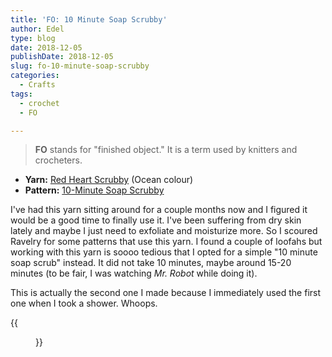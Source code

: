 ```yaml
---
title: 'FO: 10 Minute Soap Scrubby'
author: Edel
type: blog
date: 2018-12-05
publishDate: 2018-12-05
slug: fo-10-minute-soap-scrubby
categories:
  - Crafts
tags:
  - crochet
  - FO

---
```

> **FO** stands for "finished object." It is a term used by knitters and crocheters.

* **Yarn:** [Red Heart Scrubby](https://www.ravelry.com/yarns/library/red-heart-scrubby) (Ocean colour)
* **Pattern:** [10-Minute Soap Scrubby](https://www.ravelry.com/patterns/library/10-minute-dish-scrubby)

I've had this yarn sitting around for a couple months now and I figured it would be a good time to finally use it. I've been suffering from dry skin lately and maybe I just need to exfoliate and moisturize more. So I scoured Ravelry for some patterns that use this yarn. I found a couple of loofahs but working with this yarn is soooo tedious that I opted for a simple "10 minute soap scrub" instead. It did not take 10 minutes, maybe around 15-20 minutes (to be fair, I was watching *Mr. Robot* while doing it).

This is actually the second one I made because I immediately used the first one when I took a shower. Whoops.

{{<figure src="https://res.cloudinary.com/dvozrk6m8/image/upload/v1543798740/10-minute-soap-scrubby_fmramv.png" title="10 Minute Soap Scrubby">}}